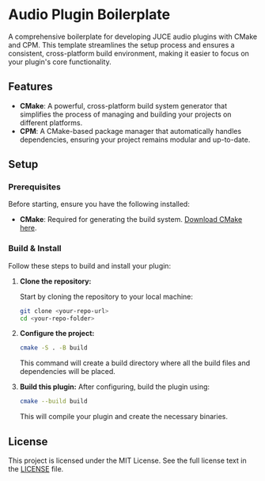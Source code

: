 # Audio Plugin Boilerplate

A comprehensive boilerplate for developing JUCE audio plugins with CMake and CPM. This template streamlines the setup process and ensures a consistent, cross-platform build environment, making it easier to focus on your plugin's core functionality.

## Features

- **CMake**: A powerful, cross-platform build system generator that simplifies the process of managing and building your projects on different platforms.
- **CPM**: A CMake-based package manager that automatically handles dependencies, ensuring your project remains modular and up-to-date.

## Setup

### Prerequisites

Before starting, ensure you have the following installed:

- **CMake**: Required for generating the build system. [Download CMake here](https://cmake.org/download/).

### Build & Install

Follow these steps to build and install your plugin:

1. **Clone the repository:**

   Start by cloning the repository to your local machine:

   ```bash
   git clone <your-repo-url>
   cd <your-repo-folder>
   ```

2. **Configure the project:**

   ```bash
   cmake -S . -B build
   ```

   This command will create a build directory where all the build files and dependencies will be placed.

3. **Build this plugin:**
   After configuring, build the plugin using:

   ```bash
   cmake --build build
   ```

   This will compile your plugin and create the necessary binaries.

## License

This project is licensed under the MIT License. See the full license text in the [LICENSE](https://opensource.org/license/mit) file.
